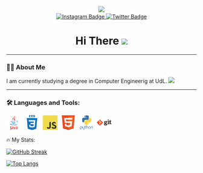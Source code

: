 <div id="header" align="center">
  <img src="https://media.giphy.com/media/M9gbBd9nbDrOTu1Mqx/giphy.gif" width="100"/>
</div>

<div id="badges" align="center">
  <!-- <img src="https://img.shields.io/badge/LinkedIn-blue?style=for-the-badge&logo=linkedin&logoColor=white" alt="LinkedIn Badge"/> -->
  <a href=https://www.instagram.com/jordi_farrera />
    <img src="https://img.shields.io/badge/Instagram-red?&logo=instagram&logoColor=white" alt="Instagram Badge"/>
  </a>
  <a href=https://twitter.com/jordifp90 />
    <img src="https://img.shields.io/badge/Twitter-blue?&logo=twitter&logoColor=white" alt="Twitter Badge"/>
  </a>
  
  <h1>
  Hi There
  <img src="https://media.giphy.com/media/hvRJCLFzcasrR4ia7z/giphy.gif" width="30px"/>
</h1>
</div>

---

### 👨‍💻 About Me

I am currently studying a degree in Computer Engineerig at UdL.
<img src="https://media.giphy.com/media/WUlplcMpOCEmTGBtBW/giphy.gif" width="30">

---

### 🛠️ Languages and Tools:

<div>
  <img src="https://github.com/devicons/devicon/blob/master/icons/java/java-original-wordmark.svg" title="Java" alt="Java" width="40" height="40"/>&nbsp;
  <img src="https://github.com/devicons/devicon/blob/master/icons/css3/css3-plain-wordmark.svg"  title="CSS3" alt="CSS" width="40" height="40"/>&nbsp;
  <img src="https://github.com/devicons/devicon/blob/master/icons/javascript/javascript-original.svg" title="JavaScript" alt="JavaScript" width="40" height="40"/>&nbsp;
  <img src="https://github.com/devicons/devicon/blob/master/icons/html5/html5-original.svg" title="HTML5" alt="HTML" width="40" height="40"/>&nbsp;
  <img src="https://github.com/devicons/devicon/blob/master/icons/python/python-original-wordmark.svg" title="Python" alt="Python" width="40" height="40"/>&nbsp;
  <img src="https://github.com/devicons/devicon/blob/master/icons/git/git-original-wordmark.svg" title="Git" alt="Git" width="40" height="40"/>
</div>

🔥 My Stats:

[![GitHub Streak](http://github-readme-streak-stats.herokuapp.com?user=JFarrera&theme=dark&background=000000)](https://git.io/streak-stats)

[![Top Langs](https://github-readme-stats.vercel.app/api/top-langs/?username=JFarrera&layout=compact&theme=vision-friendly-dark)](https://github.com/anuraghazra/github-readme-stats)

<!--
**JFarrera/JFarrera** is a ✨ _special_ ✨ repository because its `README.md` (this file) appears on your GitHub profile.

Here are some ideas to get you started:

- 🔭 I’m currently working on ...
- 🌱 I’m currently learning ...
- 👯 I’m looking to collaborate on ...
- 🤔 I’m looking for help with ...
- 💬 Ask me about ...
- 📫 How to reach me: ...
- 😄 Pronouns: ...
- ⚡ Fun fact: ...
-->
